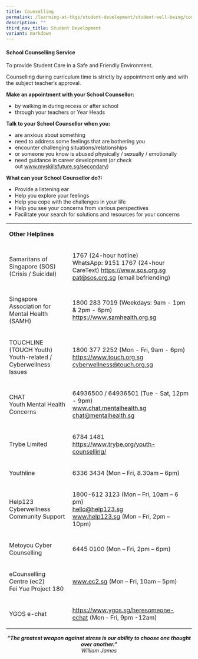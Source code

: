 ```yaml
---
title: Counselling
permalink: /learning-at-tkgs/student-development/student-well-being/counselling/
description: ""
third_nav_title: Student Development
variant: markdown
---
```

<h4><strong>School Counselling Service</strong></h4>
<p>To provide Student Care in a Safe and Friendly Environment.</p>
<p>Counselling during curriculum time is strictly by appointment only and with the subject teacher’s approval.</p>
<p><strong>Make an appointment with your School Counsellor:</strong></p>
<ul>
<li>by walking in during recess or after school</li>
<li>through your teachers or Year Heads</li>
</ul>
<p><strong>Talk to your School Counsellor when you:</strong></p>
<ul>
<li>are anxious about something</li>
<li>need to address some feelings that are bothering you</li>
<li>encounter challenging situations/relationships</li>
<li>or someone you know is abused physically / sexually / emotionally</li>
<li>need guidance in career development (or check out&nbsp;<a href="http://www.myskillsfuture.sg/secondary" target="_blank" rel="noopener">www.myskillsfuture.sg/secondary</a>)</li>
</ul>
<p><strong>What can your School Counsellor do?:</strong></p>
<ul>
<li>Provide a listening ear</li>
<li>Help you explore your feelings</li>
<li>Help you cope with the challenges in your life</li>
<li>Help you see your concerns from various perspectives</li>
<li>Facilitate your search for solutions and resources for your concerns</li>
</ul>
<table>
<tbody>
<tr>
<td>
<p><strong>Other Helplines</strong></p>
</td>
</tr>
<tr>
<td>
<p>Samaritans of Singapore (SOS)<br>(Crisis / Suicidal)</p>
</td>
<td>
<p>1767 (24-hour hotline)<br>
	WhatsApp: 9151 1767 (24-hour CareText)
	<a href="https://www.sos.org.sg/" target="_blank" rel="noopener">https://www.sos.org.sg</a><br><a href="mailto:pat@sos.org.sg" target="">pat@sos.org.sg</a>&nbsp;(email befriending)</p>
</td>
</tr>
<tr>
<td>
<p>Singapore Association for Mental Health (SAMH)</p>
</td>
<td>
<p>1800 283 7019 (Weekdays: 9am - 1pm &amp; 2pm - 6pm)<br><a href="https://www.samhealth.org.sg/" target="_blank" rel="noopener">https://www.samhealth.org.sg</a></p>
</td>
</tr>
<tr>
<td>
<p>TOUCHLINE (TOUCH Youth)<br>Youth-related / Cyberwellness Issues</p>
</td>
<td>
<p>1800 377 2252 (Mon - Fri, 9am - 6pm)<br><a href="https://www.touch.org.sg/" target="_blank" rel="noopener">https://www.touch.org.sg</a><br><a href="mailto:cyberwellness@touch.org.sg" target="">cyberwellness@touch.org.sg</a></p>
</td>
</tr>
<tr>
<td>
<p>CHAT<br>Youth Mental Health Concerns</p>
</td>
<td>
<p>64936500 / 64936501 (Tue - Sat, 12pm - 9pm)<br><a href="http://www.chat.mentalhealth.sg/" target="_blank" rel="noopener">www.chat.mentalhealth.sg</a><br><a href="mailto:chat@mentalhealth.sg" target="">chat@mentalhealth.sg</a></p>
</td>
</tr>
	<tr>
<td>
<p>Trybe Limited</p>
</td>
<td>
<p>6784 1481<br><a href="https://www.trybe.org/youth-counselling/" target="_blank" rel="noopener">https://www.trybe.org/youth-counselling/</a></p>
</td>
</tr>
<tr>
<td>
<p>Youthline</p>
</td>
<td>
<p>6336 3434 (Mon – Fri, 8.30am – 6pm)</p>
</td>
</tr>
<tr>
<td>
<p>Help123<br>Cyberwellness Community Support&nbsp;</p>
</td>
<td>
<p>1800-612 3123 (Mon – Fri, 10am – 6 pm)<br><a href="mailto:hello@help123.sg" target="">hello@help123.sg</a><br><a href="http://www.help123.sg/" target="_blank" rel="noopener">www.help123.sg</a>&nbsp;(Mon – Fri, 2pm – 10pm)</p>
</td>
</tr>
<tr>
<td>
<p>Metoyou Cyber Counselling&nbsp;</p>
</td>
<td>
<p>6445 0100 (Mon – Fri, 2pm – 6pm)</p>
</td>
</tr>
<tr>
<td>
<p>eCounselling Centre&nbsp;(ec2)<br>Fei Yue Project 180</p>
</td>
<td>
<p><a href="http://www.ec2.sg/" target="_blank" rel="noopener">www.ec2.sg</a>&nbsp;(Mon – Fri, 10am – 5pm)</p>
</td>
</tr>
<tr>
<td>
<p>YGOS e-chat&nbsp;</p>
</td>
<td>
<p><a href="https://www.ygos.sg/heresomeone-echat" target="_blank" rel="noopener">https://www.ygos.sg/heresomeone-echat</a> (Mon – Fri, 9pm -12am)</p>
</td>
</tr>
</tbody>
</table>
<p style="text-align: center;"><strong><em>“The greatest weapon against stress is our ability to choose one thought over another.”<br></em></strong><em>William James</em></p>